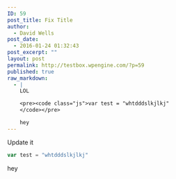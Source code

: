 ```yaml
---
ID: 59
post_title: Fix Title
author:
  - David Wells
post_date:
  - 2016-01-24 01:32:43
post_excerpt: ""
layout: post
permalink: http://testbox.wpengine.com/?p=59
published: true
raw_markdown:
  - |
    LOL

    <pre><code class="js">var test = "whtdddslkjlkj"
    </code></pre>

    hey
---
```


Update it

```js
var test = "whtdddslkjlkj"
```

hey